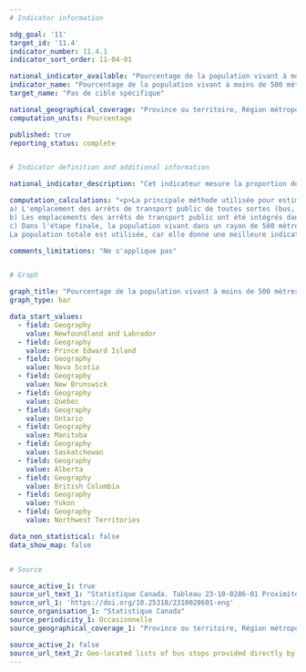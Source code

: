 ```yaml
---
# Indicator information

sdg_goal: '11'
target_id: '11.4'
indicator_number: 11.4.1
indicator_sort_order: 11-04-01

national_indicator_available: "Pourcentage de la population vivant à moins de 500 mètres d'un accès au transport en commun"
indicator_name: "Pourcentage de la population vivant à moins de 500 mètres d'un accès au transport en commun"
target_name: "Pas de cible spécifique"

national_geographical_coverage: "Province ou territoire, Région métropolitaine de recensement, Partie de région métropolitaine de recensement" 
computation_units: Pourcentage

published: true
reporting_status: complete


# Indicator definition and additional information

national_indicator_description: "Cet indicateur mesure la proportion de la population d'une unité géographique vivant à moins de 500 mètres d'un accès au transport en commun." 

computation_calculations: "<p>La principale méthode utilisée pour estimer le pourcentage de Canadiens vivant dans un rayon de 500 mètres d'un point d'accès au transport en commun est la suivante : <br>
a) L'emplacement des arrêts de transport public de toutes sortes (bus, trolley, rail de surface et métro) a été obtenu à partir des sites web des villes ou acquis auprès des autorités locales de transport. Une couverture presque complète a été obtenue pour les municipalités composant les 35 villes métropolitaines.<br>
b) Les emplacements des arrêts de transport public ont été intégrés dans les bases de données géographiques de Statistique Canada contenant les chiffres de population pour les blocs de diffusion du recensement de 2016. Tous les blocs de diffusion situés dans un rayon de 500 mètres d'un arrêt de transport en commun ont été sélectionnés et additionnés pour la municipalité. Une distance en ligne droite n'est parfois pas l'itinéraire le plus direct, mais elle est appliquée de manière cohérente pour faciliter la comparaison entre les villes. Cette approche produit une légère surestimation.<br>
c) Dans l'étape finale, la population vivant dans un rayon de 500 mètres est divisée par la population totale de la ville métropolitaine entière.
La population totale est utilisée, car elle donne une meilleure indication du nombre réel de personnes en interaction sociale et économique dans l'espace de la zone métropolitaine, et donc potentiellement utilisatrices des transports publics.</p>"

comments_limitations: "Ne s'applique pas"


# Graph 

graph_title: "Pourcentage de la population vivant à moins de 500 mètres d'un accès au transport en commun"
graph_type: bar

data_start_values:
  - field: Geography
    value: Newfoundland and Labrador
  - field: Geography
    value: Prince Edward Island
  - field: Geography
    value: Nova Scotia
  - field: Geography
    value: New Brunswick
  - field: Geography
    value: Quebec
  - field: Geography
    value: Ontario
  - field: Geography
    value: Manitoba
  - field: Geography
    value: Saskatchewan
  - field: Geography
    value: Alberta
  - field: Geography
    value: British Columbia
  - field: Geography
    value: Yukon
  - field: Geography
    value: Northwest Territories

data_non_statistical: false
data_show_map: false


# Source

source_active_1: true
source_url_text_1: "Statistique Canada. Tableau 23-10-0286-01 Proximité au transport en commun dans les villes métropolitaines cannadiennes, et des données reliées"
source_url_1: 'https://doi.org/10.25318/2310028601-eng'
source_organisation_1: "Statistique Canada"
source_periodicity_1: Occasionnelle
source_geographical_coverage_1: "Province ou territoire, Région métropolitaine de recensement, Partie de région métropolitaine de recensement"

source_active_2: false
source_url_text_2: Geo-located lists of bus stops provided directly by the municipalities or available on their Open Data website during fall 2019.
---
```

